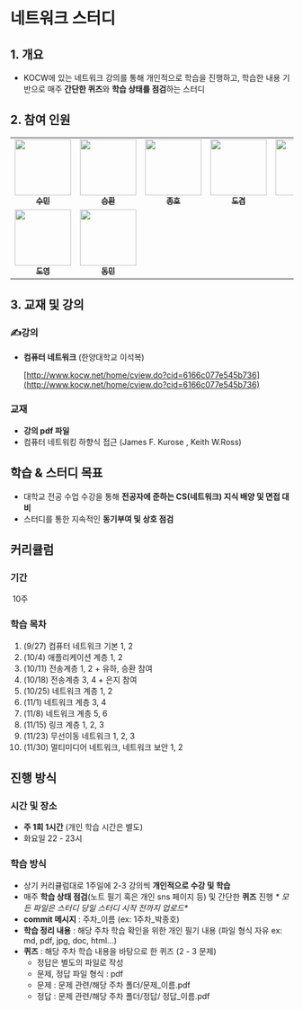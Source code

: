 # 네트워크 스터디

## 1. 개요

- KOCW에 있는 네트워크 강의를 통해 개인적으로 학습을 진행하고, 학습한 내용 기반으로 매주 **간단한 퀴즈**와 **학습 상태를 점검**하는 스터디

## 2. 참여 인원

<table>
<tr>
    <td align="center"><a href="https://github.com/sumin9403"><img src="https://github.com/sumin9403.png" width="100px;" alt=""/><br /><sub><b>수민</b></sub></a><br /></td>
    <td align="center"><a href="https://github.com/hwanny7"><img src="https://github.com/hwanny7.png" width="100px;" alt=""/><br /><sub><b>승환</b></sub></a><br /></td>
       <td align="center"><a href="https://github.com/jonghopark1014"><img src="https://github.com/jonghopark1014.png" width="100px;" alt=""/><br /><sub><b>종호</b></sub></a><br /></td>      
    <td align="center"><a href="https://github.com/dostiny"><img src="https://github.com/dostiny.png" width="100px;" alt=""/><br /><sub><b>도겸</b></sub></a><br /></td>      
    <td align="center"><a href="https://github.com/yuha0513"><img src="https://github.com/yuha0513.png" width="100px;" alt=""/><br /><sub><b>유하</b></sub></a><br /></td>     
    <td align="center"><a href="https://github.com/ki-ra"><img src="https://github.com/ki-ra.png" width="100px;" alt=""/><br /><sub><b>기라</b></sub></a><br /></td>   
    <td align="center"><a href="https://github.com/gmkim716"><img src="https://github.com/gmkim716.png" width="100px;" alt=""/><br /><sub><b>경민</b></sub></a><br /></td>  
    <td align="center"><a href="https://github.com/eunjijilong"><img src="https://github.com/eunjijilong.png" width="100px;" alt=""/><br /><sub><b>은지</b></sub></a><br /></td>  
  </tr>
</td>  
    <td align="center"><a href="https://github.com/doyeong96"><img src="https://github.com/doyeong96.png" width="100px;" alt=""/><br /><sub><b>도영</b></sub></a><br /></td>  
    <td align="center"><a href="https://github.com/dongminYOUN"><img src="https://github.com/dongminYOUN.png" width="100px;" alt=""/><br /><sub><b>동민</b></sub></a><br /></td>     
  </tr>
</table>

## 3. 교재 및 강의
### ✍강의
- **컴퓨터 네트워크** (한양대학교 이석복)
  
    [http://www.kocw.net/home/cview.do?cid=6166c077e545b736](http://www.kocw.net/home/cview.do?cid=6166c077e545b736)
    
### 교재
- **강의 pdf 파일**
- 컴퓨터 네트워킹 하향식 접근 (James F. Kurose , Keith W.Ross)
## 학습 & 스터디 목표
- 대학교 전공 수업 수강을 통해 **전공자에 준하는 CS(네트워크) 지식 배양 및 면접 대비**
- 스터디를 통한 지속적인 **동기부여 및 상호 점검**
## 커리큘럼
### 기간
​	10주
### 학습 목차
1. (9/27) 컴퓨터 네트워크 기본 1, 2       
2. (10/4) 애플리케이션 계층 1, 2    
3. (10/11) 전송계층 1, 2        + 유하, 승환 참여
4. (10/18) 전송계층 3, 4        + 은지 참여
5. (10/25) 네트워크 계층 1, 2        
6. (11/1) 네트워크 계층 3, 4        
7. (11/8) 네트워크 계층 5, 6 
8. (11/15) 링크 계층 1, 2, 3 
9. (11/23) 무선이동 네트워크 1, 2, 3
10. (11/30) 멀티미디어 네트워크, 네트워크 보안 1, 2 
## 진행 방식
### 시간 및 장소
- **주 1회 1시간** (개인 학습 시간은 별도)
- 화요일 22 - 23시
### 학습 방식
- 상기 커리큘럼대로 1주일에 2-3 강의씩 **개인적으로 수강 및 학습**
- 매주  **학습 상태 점검**(노트 필기 혹은 개인 sns 페이지 등) 및 간단한 **퀴즈** 진행
**\** 모든 파일은 스터디 당일 스터디 시작 전까지 업로드\**
- **commit 메시지** : 주차_이름 (ex: 1주차_박종호)
- **학습 정리 내용** : 해당 주차 학습 확인을 위한 개인 필기 내용 (파일 형식 자유 ex: md, pdf, jpg, doc, html...)
- **퀴즈** : 해당 주차 학습 내용을 바탕으로 한 퀴즈 (2 - 3 문제)
  - 정답은 별도의 파일로 작성
  - 문제, 정답 파일 형식 : pdf
  - 문제 : 문제 관련/해당 주차 폴더/문제_이름.pdf
  - 정답 : 문제 관련/해당 주차 폴더/정답/ 정답_이름.pdf
